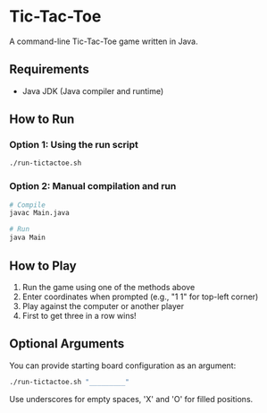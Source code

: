 # Tic-Tac-Toe

A command-line Tic-Tac-Toe game written in Java.

## Requirements

- Java JDK (Java compiler and runtime)

## How to Run

### Option 1: Using the run script

```bash
./run-tictactoe.sh
```

### Option 2: Manual compilation and run

```bash
# Compile
javac Main.java

# Run
java Main
```

## How to Play

1. Run the game using one of the methods above
2. Enter coordinates when prompted (e.g., "1 1" for top-left corner)
3. Play against the computer or another player
4. First to get three in a row wins!

## Optional Arguments

You can provide starting board configuration as an argument:

```bash
./run-tictactoe.sh "_________"
```

Use underscores for empty spaces, 'X' and 'O' for filled positions.
